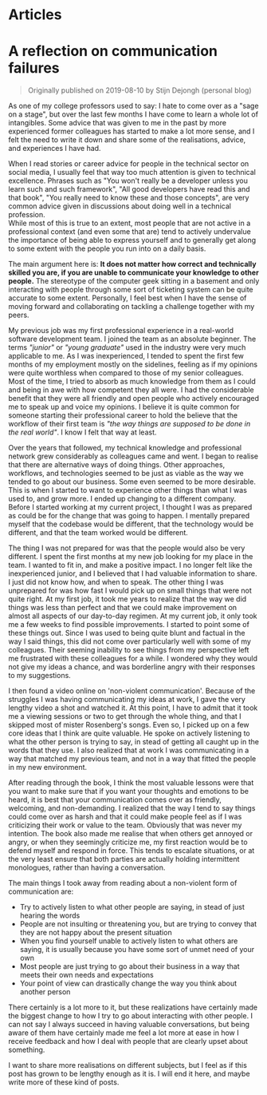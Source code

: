 # Articles

# A reflection on communication failures

> Originally published on 2019-08-10 by Stijn Dejongh (personal blog)

As one of my college professors used to say: I hate to come over as a "sage on a stage",
but over the last few months I have come to learn a whole lot of intangibles.
Some advice that was given to me in the past by more experienced former colleagues
has started to make a lot more sense, and I felt the need to write it down and
share some of the realisations, advice, and experiences I have had.

When I read stories or career advice for people in the technical sector on social media,
I usually feel that way too much attention is given to technical excellence.
Phrases such as "You won't really be a developer unless you learn such and such framework",
"All good developers have read this and that book", "You really need to know these and those concepts",
are very common advice given in discussions about doing well in a technical profession.  
While most of this is true to an extent, most people that are not active in a professional context
(and even some that are) tend to actively undervalue the importance of being able to express yourself
and to generally get along to some extent with the people you run into on a daily basis.

The main argument here is: **It does not matter how correct and technically skilled you are,
if you are unable to communicate your knowledge to other people.**
The stereotype of the computer geek sitting in a basement and only interacting with people through
some sort of ticketing system can be quite accurate to some extent.
Personally, I feel best when I have the sense of moving forward and collaborating on tackling a
challenge together with my peers.

My previous job was my first professional experience in a real-world software development team.
I joined the team as an absolute beginner. The terms _"junior"_ or _"young graduate"_ used in the industry
were very much applicable to me. As I was inexperienced, I tended to spent the first few months of my employment
mostly on the sidelines, feeling as if my opinions were quite worthless when compared to those of my
senior colleagues. Most of the time, I tried to absorb as much knowledge from them as I could and being
in awe with how competent they all were. I had the considerable benefit that they were all friendly and open people
who actively encouraged me to speak up and voice my opinions.
I believe it is quite common for someone starting their professional career to hold the believe that
the workflow of their first team is _"the way things are supposed to be done in the real world"_.
I know I felt that way at least.

Over the years that followed, my technical knowledge and professional network grew considerably as colleagues came and went.
I began to realise that there are alternative ways of doing things. Other approaches, workflows, and technologies seemed to
be just as viable as the way we tended to go about our business. Some even seemed to be more desirable.
This is when I started to want to experience other things than what I was used to, and grow more.
I ended up changing to a different company. Before I started working at my current project, I thought I was
as prepared as could be for the change that was going to happen. I mentally prepared myself that the codebase would be
different, that the technology would be different, and that the team worked would be different.

The thing I was not prepared for was that the people would also be very different. I spent the first months at my new job
looking for my place in the team. I wanted to fit in, and make a positive impact. I no longer felt like the inexperienced junior,
and I believed that I had valuable information to share. I just did not know how, and when to speak.
The other thing I was unprepared for was how fast I would pick up on small things that were not quite right.
At my first job, it took me years to realize that the way we did things was less than perfect and that
we could make improvement on almost all aspects of our day-to-day regimen. At my current job, it only took me a
few weeks to find possible improvements. I started to point some of these things out. Since I was used to being
quite blunt and factual in the way I said things, this did not come over particularly well with some of my colleagues.
Their seeming inability to see things from my perspective left me frustrated with these colleagues for a while.
I wondered why they would not give my ideas a chance, and was borderline angry with their responses to my suggestions.

I then found a video online on 'non-violent communication'. Because of the struggles I was having communicating
my ideas at work, I gave the very lengthy video a shot and watched it. At this point, I have to admit that it took
me a viewing sessions or two to get through the whole thing, and that I skipped most of mister Rosenberg's songs.
Even so, I picked up on a few core ideas that I think are quite valuable. He spoke on actively listening to what the
other person is trying to say, in stead of getting all caught up in the words that they use.
I also realized that at work I was communicating in a way that matched my previous team, and not in a way
that fitted the people in my new environment.

After reading through the book, I think the most valuable lessons were that you want to make sure that if
you want your thoughts and emotions to be heard, it is best that your communication comes over as friendly, welcoming, and non-demanding.
I realized that the way I tend to say things could come over as harsh and that it could make people feel as if I was
criticizing their work or value to the team. Obviously that was never my intention. The book also made me realise that when
others get annoyed or angry, or when they seemingly criticize me, my first reaction would be to defend myself and respond in force.
This tends to escalate situations, or at the very least ensure that both parties are actually holding intermittent monologues,
rather than having a conversation.

The main things I took away from reading about a non-violent form of communication are:

- Try to actively listen to what other people are saying, in stead of just hearing the words
- People are not insulting or threatening you, but are trying to convey that they are not happy about the present situation
- When you find yourself unable to actively listen to what others are saying, it is usually because you have some sort of unmet need of your own
- Most people are just trying to go about their business in a way that meets their own needs and expectations
- Your point of view can drastically change the way you think about another person

There certainly is a lot more to it, but these realizations have certainly made the biggest change to how
I try to go about interacting with other people. I can not say I always succeed in having valuable conversations,
but being aware of them have certainly made me feel a lot more at ease in how I receive feedback and
how I deal with people that are clearly upset about something.

I want to share more realisations on different subjects, but I feel as if this post has grown to be lengthy enough as it is.
I will end it here, and maybe write more of these kind of posts.
